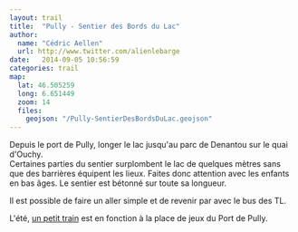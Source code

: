 ```yaml
---
layout: trail
title:  "Pully - Sentier des Bords du Lac"
author:
  name: "Cédric Aellen"
  url: http://www.twitter.com/alienlebarge
date:   2014-09-05 10:56:59
categories: trail
map:
  lat: 46.505259
  long: 6.651449
  zoom: 14
  files:
    geojson: "/Pully-SentierDesBordsDuLac.geojson"
---
```


Depuis le port de Pully, longer le lac jusqu'au parc de Denantou sur le quai d'Ouchy.  
Certaines parties du sentier surplombent le lac de quelques mètres sans que des barrières équipent les lieux. Faites donc attention avec les enfants en bas âges. Le sentier est bétonné sur toute sa longueur.

Il est possible de faire un aller simple et de revenir par avec le bus des TL.  

L'été, [un petit train](http://www.mntpully.ch/ "Mini-Train Pully") est en fonction à la place de jeux du Port de Pully.
